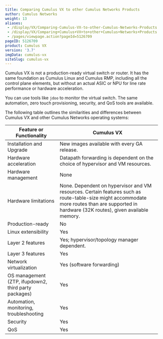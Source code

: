 ```yaml
---
title: Comparing Cumulus VX to other Cumulus Networks Products
author: Cumulus Networks
weight: 13
aliases:
 - /display/VX/Comparing-Cumulus-VX-to-other-Cumulus-Networks-Products
 - /display/VX/Comparing+Cumulus+VX+to+other+Cumulus+Networks+Products
 - /pages/viewpage.action?pageId=5126709
pageID: 5126709
product: Cumulus VX
version: '3.7'
imgData: cumulus-vx
siteSlug: cumulus-vx
---
```

Cumulus VX is not a production-ready virtual switch or router. It has
the same foundation as Cumulus Linux and Cumulus RMP, including all the
control plane elements, but without an actual ASIC or NPU for line rate
performance or hardware acceleration.

You can use tools like `jdoo` to monitor the virtual switch. The same
automation, zero touch provisioning, security, and QoS tools are
available.

The following table outlines the similarities and differences between
Cumulus VX and other Cumulus Networks operating systems:

| Feature or Functionality       | Cumulus VX |
| ------------------------ | -------------------------------- |
| Installation and Upgrade                             | New images available with every GA release.       |
| Hardware acceleration                                | Datapath forwarding is dependent on the choice of hypervisor and VM resources.   |
| Hardware management       | None  |
| Hardware limitations             | None. Dependent on hypervisor and VM resources. Certain features such as route-table-size might accommodate more routes than are supported in hardware (32K routes), given available memory. |
| Production-ready                 | No |
| Linux extensibility                  | Yes |
| Layer 2 features                                     | Yes; hypervisor/topology manager dependent.      |
| Layer 3 features                                     | Yes                                             |
| Network virtualization                               | Yes (software forwarding)                       |
| OS management (ZTP, ifupdown2, third party packages) | Yes                                             |
| Automation, monitoring, troubleshooting              | Yes                                             |
| Security                                             | Yes                                             |
| QoS                                                  | Yes                                             |
